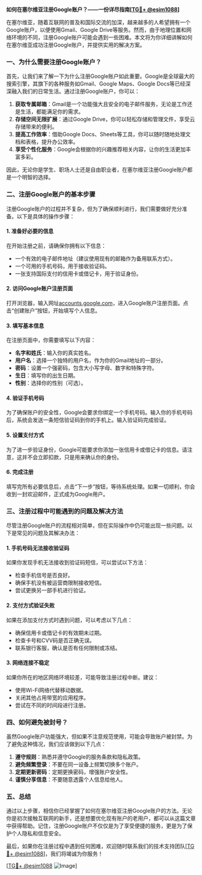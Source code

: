 **如何在塞尔维亚注册Google账户？——一份详尽指南[[TG💪+ @esim1088](https://t.me/s/esim1088)]**

在塞尔维亚，随着互联网的普及和国际交流的加深，越来越多的人希望拥有一个Google账户，以便使用Gmail、Google Drive等服务。然而，由于地理位置和网络环境的不同，注册Google账户可能会遇到一些困难。本文将为你详细讲解如何在塞尔维亚成功注册Google账户，并提供实用的解决方案。

### 一、为什么需要注册Google账户？

首先，让我们来了解一下为什么注册Google账户如此重要。Google是全球最大的搜索引擎，其旗下的各种服务如Gmail、Google Maps、Google Docs等已经深深融入我们的日常生活。通过注册Google账户，你可以：

1. **获取专属邮箱**：Gmail是一个功能强大且安全的电子邮件服务，无论是工作还是生活，都能满足你的需求。
2. **存储空间无限扩展**：通过Google Drive，你可以轻松存储和管理文件，享受云存储带来的便利。
3. **提高工作效率**：借助Google Docs、Sheets等工具，你可以随时随地处理文档和表格，提升办公效率。
4. **享受个性化服务**：Google会根据你的兴趣推荐相关内容，让你的生活更加丰富多彩。

因此，无论你是学生、职场人士还是自由职业者，在塞尔维亚注册Google账户都是一个明智的选择。

### 二、注册Google账户的基本步骤

注册Google账户的过程并不复杂，但为了确保顺利进行，我们需要做好充分准备。以下是具体的操作步骤：

#### 1. 准备好必要的信息

在开始注册之前，请确保你拥有以下信息：
- 一个有效的电子邮件地址（建议使用现有的邮箱作为备用联系方式）。
- 一个可用的手机号码，用于接收验证码。
- 一张支持国际支付的信用卡或借记卡，用于验证身份。

#### 2. 访问Google账户注册页面

打开浏览器，输入网址[accounts.google.com](http://accounts.google.com)，进入Google账户注册页面。点击“创建账户”按钮，开始填写个人信息。

#### 3. 填写基本信息

在注册页面中，你需要填写以下内容：
- **名字和姓氏**：输入你的真实姓名。
- **用户名**：选择一个独特的用户名，作为你的Gmail地址的一部分。
- **密码**：设置一个强密码，包含大小写字母、数字和特殊字符。
- **生日**：填写你的出生日期。
- **性别**：选择你的性别（可选）。

#### 4. 验证手机号码

为了确保账户的安全性，Google会要求你绑定一个手机号码。输入你的手机号码后，系统会发送一条短信验证码到你的手机上。输入验证码完成验证。

#### 5. 设置支付方式

为了进一步验证身份，Google可能要求你添加一张信用卡或借记卡的信息。请注意，这并不会立即扣款，只是用来确认你的身份。

#### 6. 完成注册

填写完所有必要信息后，点击“下一步”按钮，等待系统处理。如果一切顺利，你会收到一封欢迎邮件，正式成为Google用户。

### 三、注册过程中可能遇到的问题及解决方法

尽管注册Google账户的流程相对简单，但在实际操作中仍可能出现一些问题。以下是常见的问题及其解决办法：

#### 1. 手机号码无法接收验证码

如果你发现手机无法接收到验证码短信，可以尝试以下方法：
- 检查手机信号是否良好。
- 确保手机没有被运营商限制接收短信。
- 尝试更换另一部手机进行验证。

#### 2. 支付方式验证失败

如果在添加支付方式时遇到问题，可以考虑以下几点：
- 确保信用卡或借记卡的有效期未过期。
- 检查卡号和CVV码是否正确无误。
- 联系银行客服，确认是否有任何限制或冻结。

#### 3. 网络连接不稳定

如果你所在的地区网络环境较差，可能导致注册过程中断。建议：
- 使用Wi-Fi网络代替移动数据。
- 关闭其他占用带宽的应用程序。
- 尝试在不同的时间段进行注册。

### 四、如何避免被封号？

虽然Google账户功能强大，但如果不注意规范使用，可能会导致账户被封禁。为了避免这种情况，我们应该做到以下几点：

1. **遵守规则**：熟悉并遵守Google的服务条款和隐私政策。
2. **避免频繁登录**：不要在同一设备上频繁切换多个账户。
3. **定期更新密码**：定期更换密码，增强账户安全性。
4. **谨慎分享信息**：不要随意透露个人信息给他人。

### 五、总结

通过以上步骤，相信你已经掌握了如何在塞尔维亚注册Google账户的方法。无论你是初次接触互联网的新手，还是想要优化现有账户的老用户，都可以从这篇文章中获得帮助。记住，注册Google账户不仅仅是为了享受便捷的服务，更是为了保护个人隐私和信息安全。

最后，如果你在注册过程中遇到任何困难，欢迎随时联系我们的技术支持团队[[TG💪+ @esim1088](https://t.me/s/esim1088)]，我们将竭诚为你服务！

[[TG💪+ @esim1088](https://t.me/s/esim1088) ![Image](https://i.postimg.cc/4NQfJmqS/Snipaste-2025-05-13-00-14-12.png)]